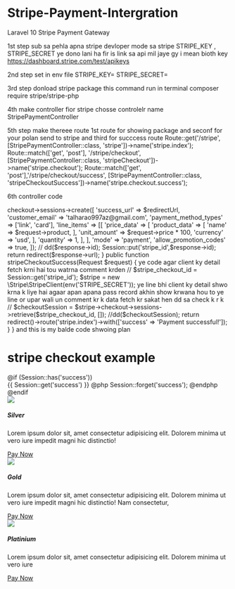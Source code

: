# Stripe-Payment-Intergration
Laravel 10 Stripe Payment Gateway 

1st step 
sub sa pehla apna stripe devloper mode sa stripe STRIPE_KEY , STRIPE_SECRET ye dono lani ha fir is link sa api mil jaye gy i mean bioth key 
https://dashboard.stripe.com/test/apikeys
 
2nd step set in env file 
STRIPE_KEY=
STRIPE_SECRET=

3rd step 
donload stripe package  this command run in terminal
composer require stripe/stripe-php

4th make controller fior stripe chosse controlelr name 
StripePaymentController

5th step 
make thereee route  1st route for showing package and seconf for your polan send to stripe and  third for succcess route 
Route::get('/stripe', [StripePaymentController::class, 'stripe'])->name('stripe.index');
Route::match(['get', 'post'], '/stripe/checkout', [StripePaymentController::class, 'stripeCheckout'])->name('stripe.checkout');
Route::match(['get', 'post'],'/stripe/checkout/success', [StripePaymentController::class, 'stripeCheckoutSuccess'])->name('stripe.checkout.success');

6th controller code 

<?php

namespace App\Http\Controllers;

use Stripe;
use Illuminate\View\View;
use Illuminate\Http\Request;
use Illuminate\Support\Facades\Session;

class StripePaymentController extends Controller
{
    public function stripe() : View 
    {
        // dd('here');
        return view('stripe');
    }

    public function stripeCheckout(Request $request) 
{

    $stripe =  new \Stripe\StripeClient(env('STRIPE_SECRET'));
    $redirectUrl = route('stripe.checkout.success') . "?session_id={CHECKOUT_SESSION_ID}";
    $response = $stripe->checkout->sessions->create([                    

        'success_url' => $redirectUrl,

        'customer_email' => 'talharao997az@gmail.com',

        'payment_method_types' => ['link', 'card'],

        'line_items' => [[
          'price_data' => [
            'product_data' => [
              'name' => $request->product,
            ],
            'unit_amount' => $request->price * 100,
            'currency' => 'usd',
        ],
        'quantity' => 1,
    ],
    ],
    'mode' => 'payment',
    'allow_promotion_codes' => true,
    ]);
    // dd($response->id);
    Session::put('stripe_id',$response->id);
    return redirect($response->url);
}


public function stripeCheckoutSuccess(Request $request) 
{
  ye code agar client ky detail fetch krni hai tou watrna comment krden // $stripe_checkout_id = Session::get('stripe_id');


    $stripe =  new \Stripe\StripeClient(env('STRIPE_SECRET'));
    ye line bhi client ky detail shwo krna k liye hai agaar apan apana pass record akhin show krwana hou to ye line or upar wali un comment kr k data fetch kr sakat hen dd sa check k r k // $checkoutSession = $stripe->checkout->sessions->retrieve($stripe_checkout_id, []);
  //dd($checkoutSession);  
    return redirect()->route('stripe.index')->with(['success' => 'Payment successful!']);

}
}

and this is my balde code  shwoing plan



<!DOCTYPE html>
<html lang="en">

<head>
    <meta charset="UTF-8">
    <meta name="viewport" content="width=device-width, initial-scale=1.0">
    <meta http-equiv="X-UA-Compatible" content="ie=edge">
    <title>STRIPE LARAVEL</title>
    <link rel="stylesheet" href="https://cdn.jsdelivr.net/npm/bootstrap@4.6.2/dist/css/bootstrap.min.css"
        integrity="sha384-xOolHFLEh07PJGoPkLv1IbcEPTNtaed2xpHsD9ESMhqIYd0nLMwNLD69Npy4HI+N" crossorigin="anonymous">
</head>

<body>

    <div class="container">
        <h1 class="text-center mb-5 mt-5">
            stripe checkout example
        </h1>
        @if (Session::has('success'))
            <div class="alert alert-success">
                {{ Session::get('success') }}

                @php
                    Session::forget('success');
                @endphp
            </div>
        @endif
        <div class="row">
            <div class="col-md-4">
                <div class="card" style="18rem;">
                    <img src="https://picsum.photos/200/300" class="card-img-top">
                    <div class="card-body">
                        <h5 class="card-title"> Silver</h5>
                        <p class="card-text">
                            Lorem ipsum dolor sit, amet consectetur adipisicing elit. Dolorem minima ut vero iure
                            impedit magni hic distinctio! 
                        </p>
                        <a href="{{ route('stripe.checkout', ['price' => 10, 'product' => 'silver']) }}" class="btn btn-primary">
                        Pay Now
                        </a>
                    </div>
                </div>
            </div>

            <div class="col-md-4">
                <div class="card" style="18rem;">
                    <img src="https://picsum.photos/200/300" class="card-img-top">
                    <div class="card-body">
                        <h5 class="card-title"> Gold</h5>
                        <p class="card-text">
                            Lorem ipsum dolor sit, amet consectetur adipisicing elit. Dolorem minima ut vero iure
                            impedit magni hic distinctio! Nam consectetur, 
                        </p>
                        <a href="{{ route('stripe.checkout', ['price' => 100, 'product' => 'gold']) }}" class="btn btn-primary">
                        Pay Now
                        </a>
                    </div>
                </div>
            </div>



            <div class="col-md-4">
                <div class="card" style="18rem;">
                    <img src="https://picsum.photos/200/300" class="card-img-top">
                    <div class="card-body">
                        <h5 class="card-title"> Platinium</h5>
                        <p class="card-text">
                            Lorem ipsum dolor sit, amet consectetur adipisicing elit. Dolorem minima ut vero iure
                        
                        </p>
                        <a href="{{ route('stripe.checkout', ['price' => 1000, 'product' => 'platinum']) }}" class="btn btn-primary">
                        Pay Now
                        </a>
                    </div>
                </div>
            </div>


        </div>
    </div>
</body>

</html>



